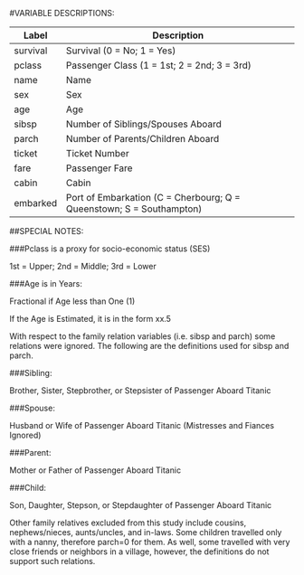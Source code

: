 #VARIABLE DESCRIPTIONS:


|Label    |Description|
|---------|---------|
|survival | Survival (0 = No; 1 = Yes)|
|pclass   |       Passenger Class (1 = 1st; 2 = 2nd; 3 = 3rd)|
|name     |       Name|
|sex      |       Sex|
|age      |       Age|
|sibsp    |       Number of Siblings/Spouses Aboard|
|parch    |       Number of Parents/Children Aboard|
|ticket   |       Ticket Number|
|fare     |       Passenger Fare|
|cabin    |       Cabin|
|embarked |       Port of Embarkation (C = Cherbourg; Q = Queenstown; S = Southampton)|

##SPECIAL NOTES:


###Pclass is a proxy for socio-economic status (SES)

1st = Upper; 2nd = Middle; 3rd = Lower

###Age is in Years:

Fractional if Age less than One (1)

If the Age is Estimated, it is in the form xx.5

With respect to the family relation variables (i.e. sibsp and parch)
some relations were ignored.  The following are the definitions used
for sibsp and parch.

###Sibling:

Brother, Sister, Stepbrother, or Stepsister of Passenger Aboard Titanic

###Spouse:

Husband or Wife of Passenger Aboard Titanic (Mistresses and Fiances Ignored)

###Parent:

Mother or Father of Passenger Aboard Titanic

###Child:

Son, Daughter, Stepson, or Stepdaughter of Passenger Aboard Titanic

Other family relatives excluded from this study include cousins,
nephews/nieces, aunts/uncles, and in-laws.  Some children travelled
only with a nanny, therefore parch=0 for them.  As well, some
travelled with very close friends or neighbors in a village, however,
the definitions do not support such relations.